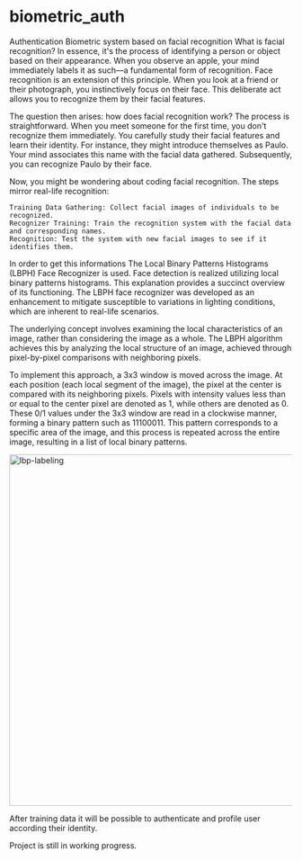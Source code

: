 # biometric_auth
Authentication Biometric system  based on facial recognition
 What is facial recognition? In essence, it's the process of identifying a person or object based on their appearance. When you observe an apple, your mind immediately labels it as such—a fundamental form of recognition. Face recognition is an extension of this principle. When you look at a friend or their photograph, you instinctively focus on their face. This deliberate act allows you to recognize them by their facial features.

The question then arises: how does facial recognition work? The process is straightforward. When you meet someone for the first time, you don't recognize them immediately. You carefully study their facial features and learn their identity. For instance, they might introduce themselves as Paulo. Your mind associates this name with the facial data gathered. Subsequently, you can recognize Paulo by their face.

Now, you might be wondering about coding facial recognition. The steps mirror real-life recognition:

    Training Data Gathering: Collect facial images of individuals to be recognized.
    Recognizer Training: Train the recognition system with the facial data and corresponding names.
    Recognition: Test the system with new facial images to see if it identifies them.

In order to get this informations The Local Binary Patterns Histograms (LBPH) Face Recognizer is used. Face detection  is realized utilizing local binary patterns histograms. This explanation provides a succinct overview of its functioning.
The LBPH face recognizer was developed as an enhancement to mitigate susceptible to variations in lighting conditions, which are inherent to real-life scenarios.

The underlying concept involves examining the local characteristics of an image, rather than considering the image as a whole. The LBPH algorithm achieves this by analyzing the local structure of an image, achieved through pixel-by-pixel comparisons with neighboring pixels.

To implement this approach, a 3x3 window is moved across the image. At each position (each local segment of the image), the pixel at the center is compared with its neighboring pixels. Pixels with intensity values less than or equal to the center pixel are denoted as 1, while others are denoted as 0. These 0/1 values under the 3x3 window are read in a clockwise manner, forming a binary pattern such as 11100011. This pattern corresponds to a specific area of the image, and this process is repeated across the entire image, resulting in a list of local binary patterns.

<img width="625" alt="lbp-labeling" src="https://github.com/Eleonora99/biometric_auth/assets/68509977/de1c3203-6b4b-42b3-a12d-bb96668159e4">

After training data it will be possible to authenticate and profile user according their identity.

Project is still in working progress.

